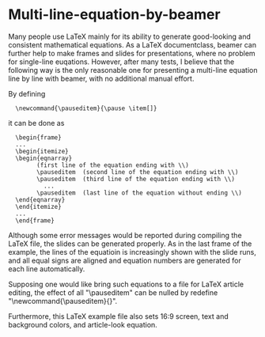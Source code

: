 # Multi-line-equation-by-beamer
Many people use LaTeX mainly for its ability to generate good-looking and consistent mathematical equations. As a LaTeX documentclass, beamer can further help to make frames and slides for presentations, where no problem for single-line euqations. However, after many tests, I believe that the following way is the only reasonable one for presenting a multi-line equation line by line with beamer, with no additional manual effort. 

By defining 

      \newcommand{\pauseditem}{\pause \item[]}

it can be done as 

      \begin{frame}
      ...
      \begin{itemize}
      \begin{eqnarray}
            (first line of the equation ending with \\)
            \pauseditem  (second line of the equation ending with \\)
            \pauseditem  (third line of the equation ending with \\)
              ...
            \pauseditem  (last line of the equation without ending \\)
      \end{eqnarray}
      \end{itemize}
      ...
      \end{frame}

Although some error messages would be reported during compiling the LaTeX file, the slides can be generated properly. As in the last frame of the example, the lines of the equatioin is increasingly shown with the slide runs, and all equal signs are aligned and equation numbers are generated for each line automatically. 

Supposing one would like bring such equations to a file for LaTeX article editing, the effect of all "\pauseditem" can be nulled by redefine "\newcommand{\pauseditem}{}". 

Furthermore, this LaTeX example file also sets 16:9 screen, text and background colors, and article-look equation.


